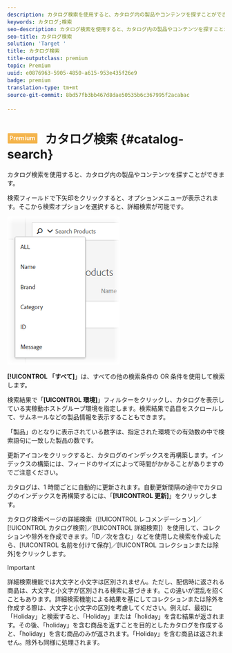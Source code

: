 ```yaml
---
description: カタログ検索を使用すると、カタログ内の製品やコンテンツを探すことができます。
keywords: カタログ;検索
seo-description: カタログ検索を使用すると、カタログ内の製品やコンテンツを探すことができます。
seo-title: カタログ検索
solution: 'Target '
title: カタログ検索
title-outputclass: premium
topic: Premium
uuid: e0876963-5905-4850-a615-953e435f26e9
badge: premium
translation-type: tm+mt
source-git-commit: 8bd57fb3bb467d8dae50535b6c367995f2acabac

---
```



# ![PREMIUM](/help/assets/premium.png) カタログ検索 {#catalog-search}

カタログ検索を使用すると、カタログ内の製品やコンテンツを探すことができます。

検索フィールドで下矢印をクリックすると、オプションメニューが表示されます。そこから検索オプションを選択すると、詳細検索が可能です。

![](assets/searchproductsmenu.png)

**[!UICONTROL 「すべて]**」は、すべての他の検索条件の OR 条件を使用して検索します。

検索結果で「**[UICONTROL 環境]**」フィルターをクリックし、カタログを表示している実稼動ホストグループ環境を指定します。検索結果で品目をスクロールして、サムネールなどの製品情報を表示することもできます。

「製品」のとなりに表示されている数字は、指定された環境での有効数の中で検索語句に一致した製品の数です。

更新アイコンをクリックすると、カタログのインデックスを再構築します。インデックスの構築には、フィードのサイズによって時間がかかることがありますのでご注意ください。

カタログは、1 時間ごとに自動的に更新されます。自動更新間隔の途中でカタログのインデックスを再構築するには、「**[!UICONTROL 更新]**」をクリックします。

カタログ検索ページの詳細検索（[!UICONTROL レコメンデーション]／[!UICONTROL カタログ検索]／[!UICONTROL 詳細検索]）を使用して、コレクションや除外を作成できます。「ID／次を含む」などを使用した検索を作成したら、[!UICONTROL 名前を付けて保存]／[!UICONTROL コレクションまたは除外]をクリックします。

>[!IMPORTANT]
>
>詳細検索機能では大文字と小文字は区別されません。ただし、配信時に返される商品は、大文字と小文字が区別される検索に基づきます。この違いが混乱を招くこともあります。詳細検索機能による結果を基にしてコレクションまたは除外を作成する際は、大文字と小文字の区別を考慮してください。例えば、最初に「Holiday」と検索すると、「Holiday」または「holiday」を含む結果が返されます。その後、「holiday」を含む商品を返すことを目的としたカタログを作成すると、「holiday」を含む商品のみが返されます。「Holiday」を含む商品は返されません。除外も同様に処理されます。